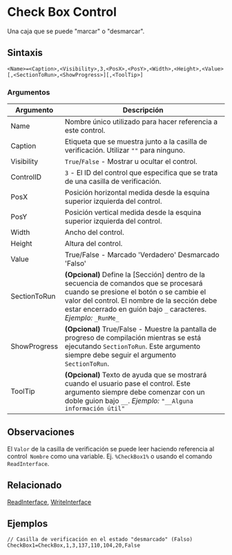 # Check Box Control

Una caja que se puede "marcar" o "desmarcar".

## Sintaxis

```pebakery
<Name>=<Caption>,<Visibility>,3,<PosX>,<PosY>,<Width>,<Height>,<Value>[,<SectionToRun>,<ShowProgress>][,<ToolTip>]
```

### Argumentos

| Argumento | Descripción |
| --- | --- |
| Name | Nombre único utilizado para hacer referencia a este control. |
| Caption | Etiqueta que se muestra junto a la casilla de verificación. Utilizar `""` para ninguno. |
| Visibility | `True`/`False` - Mostrar u ocultar el control. |
| ControlID | `3` - El ID del control que especifica que se trata de una casilla de verificación. |
| PosX | Posición horizontal medida desde la esquina superior izquierda del control. |
| PosY | Posición vertical medida desde la esquina superior izquierda del control. |
| Width | Ancho del control. |
| Height | Altura del control. |
| Value | True/False - Marcado 'Verdadero' Desmarcado 'Falso' |
| SectionToRun | **(Opcional)** Define la [Sección] dentro de la secuencia de comandos que se procesará cuando se presione el botón o se cambie el valor del control. El nombre de la sección debe estar encerrado en guión bajo `_` caracteres. *Ejemplo:* `_RunMe_` |
| ShowProgress | **(Opcional)** True/False - Muestre la pantalla de progreso de compilación mientras se está ejecutando `SectionToRun`. Este argumento siempre debe seguir el argumento `SectionToRun`. |
| ToolTip | **(Opcional)** Texto de ayuda que se mostrará cuando el usuario pase el control. Este argumento siempre debe comenzar con un doble guion bajo `__`. *Ejemplo:* `"__Alguna información útil"` |

## Observaciones

El `Valor` de la casilla de verificación se puede leer haciendo referencia al control` Nombre` como una variable. Ej. `%CheckBox1%` o usando el comando `ReadInterface`.

## Relacionado

[ReadInterface](/Commands/Interface/ReadInterface.md), [WriteInterface](/Commands/Interface/WriteInterface.md)

## Ejemplos

```pebakery
// Casilla de verificación en el estado "desmarcado" (Falso)
CheckBox1=CheckBox,1,3,137,110,104,20,False
```

